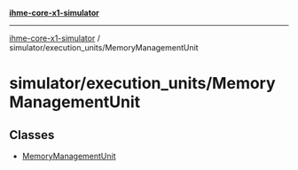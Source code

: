 [**ihme-core-x1-simulator**](../../../README.md)

***

[ihme-core-x1-simulator](../../../modules.md) / simulator/execution\_units/MemoryManagementUnit

# simulator/execution\_units/MemoryManagementUnit

## Classes

- [MemoryManagementUnit](classes/MemoryManagementUnit.md)
